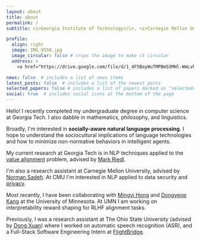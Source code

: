 ```yaml
---
layout: about
title: about
permalink: /
subtitle: <i>Georgia Institute of Technology</i>, <i>Carnegie Mellon University</i>, <i>University of Minnesota</i>

profile:
  align: right
  image: IMG_9550.jpg
  image_circular: false # crops the image to make it circular
  address: >
    <a href="https://drive.google.com/file/d/1_4F5BayWuTMPBm5XMHl-WmLvhoqBbe3W/view?usp=sharing">CV</a> / <a href="https://scholar.google.com/citations?user=7A4ZCDoAAAAJ&hl=en">Google Scholar</a>

news: false  # includes a list of news items
latest_posts: false  # includes a list of the newest posts
selected_papers: false # includes a list of papers marked as "selected={true}"
social: true  # includes social icons at the bottom of the page
---
```


Hello! I recently completed my undergraduate degree in computer science at Georgia Tech. I also dabble in mathematics, philosophy, and linguistics.

Broadly, I'm interested in <strong>socially-aware natural language processing</strong>. I hope to understand the sociocultural implications of language technologies and how to minimize non-normative behaviors in intelligent agents.

My current research at Georgia Tech is in NLP techniques applied to the [value alignment](https://en.wikipedia.org/wiki/AI_alignment) problem, advised by [Mark Riedl](http://eilab.gatech.edu/mark-riedl.html).

I'm also a research assistant at Carnegie Mellon University, advised by [Norman Sadeh](https://www.normsadeh.org/). At CMU I'm interested in NLP applied to data security and [privacy](https://usableprivacy.org/).

Most recently, I have been collaborating with [Mingyi Hong](https://people.ece.umn.edu/~mhong/mingyi.html) and [Dongyeop Kang](https://dykang.github.io/) at the University of Minnesota. At UMN I am working on interpretability reward shaping for RLHF alignment tasks.

Previously, I was a research assistant at The Ohio State University (advised by [Dong Xuan](https://scholar.google.com/citations?hl=en&user=11NcM2EAAAAJ&view_op=list_works&sortby=pubdate)) where I worked on automatic speech recognition (ASR), and a Full-Stack Software Engineering Intern at [FlightBridge](https://flightbridge.com/).
